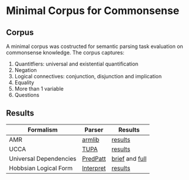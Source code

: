 # Minimal Corpus for Commonsense

## Corpus

A minimal corpus was costructed for semantic parsing task evaluation on commonsense knowledge.  The corpus captures:

1. Quantitfiers:  universal and existential quantification
2. Negation
3. Logical connectives: conjunction, disjunction and implication
4. Equality
5. More than 1 variable
6. Questions

## Results

| Formalism             | Parser    |   Results   |
| ---------------------- | --------- | ---- |
| AMR                    | [armlib](https://github.com/bjascob/amrlib)    | [results](https://github.com/martinve/commonsense/blob/main/results/corpus-min-amr.txt) |
| UCCA                   | [TUPA](https://github.com/danielhers/tupa)      |      [results](https://github.com/martinve/commonsense/blob/main/results/corpus-min-ucca.md)|
| Universal Dependencies | [PredPatt](https://github.com/hltcoe/PredPatt)  |      [brief](https://github.com/martinve/commonsense/blob/main/results/corpus-min-ud-simple.txt) and [full](https://github.com/martinve/commonsense/blob/main/results/corpus-min-ud.txt)|
| Hobbsian Logical Form  | [Interpret](https://github.com/jgordon/interpret) | [results](https://github.com/martinve/commonsense/blob/main/results/corpus-min-interpret.txt)                      |    

